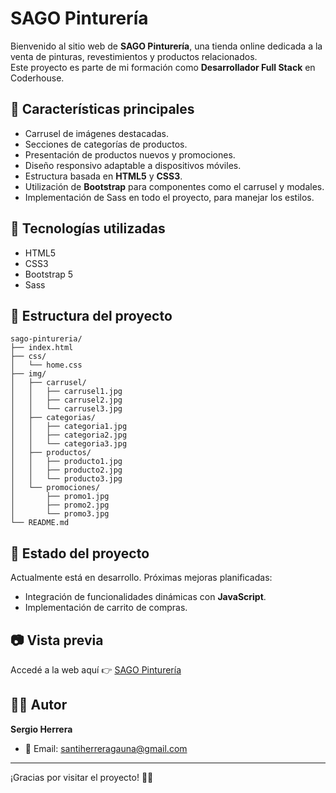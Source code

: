 # SAGO Pinturería

Bienvenido al sitio web de **SAGO Pinturería**, una tienda online dedicada a la venta de pinturas, revestimientos y productos relacionados.  
Este proyecto es parte de mi formación como **Desarrollador Full Stack** en Coderhouse.

## 🌟 Características principales

- Carrusel de imágenes destacadas.
- Secciones de categorías de productos.
- Presentación de productos nuevos y promociones.
- Diseño responsivo adaptable a dispositivos móviles.
- Estructura basada en **HTML5** y **CSS3**.
- Utilización de **Bootstrap** para componentes como el carrusel y modales.
- Implementación de Sass en todo el proyecto, para manejar los estilos.

## 🚀 Tecnologías utilizadas

- HTML5
- CSS3
- Bootstrap 5
- Sass

## 📁 Estructura del proyecto

```plaintext
sago-pintureria/
├── index.html
├── css/
│   └── home.css
├── img/
│   ├── carrusel/
│   │   ├── carrusel1.jpg
│   │   ├── carrusel2.jpg
│   │   └── carrusel3.jpg
│   ├── categorias/
│   │   ├── categoria1.jpg
│   │   ├── categoria2.jpg
│   │   └── categoria3.jpg
│   ├── productos/
│   │   ├── producto1.jpg
│   │   ├── producto2.jpg
│   │   └── producto3.jpg
│   └── promociones/
│       ├── promo1.jpg
│       ├── promo2.jpg
│       └── promo3.jpg
└── README.md
```

## 📌 Estado del proyecto

Actualmente está en desarrollo.
Próximas mejoras planificadas:
- Integración de funcionalidades dinámicas con **JavaScript**.
- Implementación de carrito de compras.

## 📷 Vista previa

Accedé a la web aquí 👉 [SAGO Pinturería](https://sergioherrera22.github.io/sago-pintureria/)

## 👨‍💻 Autor

**Sergio Herrera**

- 📧 Email: santiherreragauna@gmail.com

---

¡Gracias por visitar el proyecto! 🎨✨

